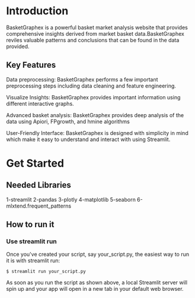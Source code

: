 # Introduction 

BasketGraphex is a powerful basket market analysis website that provides comprehensive insights derived from market basket data.BasketGraphex reviles valuable patterns and conclusions that can be found in the data provided.

## Key Features

Data preprocessing: BasketGraphex performs a few important preprocessing steps including data cleaning and feature engineering.

Visualize Insights: BasketGraphex provides important information using different interactive graphs. 

Advanced basket analysis: BasketGraphex provides deep analysis of the data using Apiori, FPgrowth, and hmine algorithms

User-Friendly Interface: BasketGraphex is designed with simplicity in mind which make it easy to understand and interact with using Streamlit.

# Get Started

## Needed Libraries 

1-streamlit
2-pandas
3-plotly
4-matplotlib
5-seaborn
6-mlxtend.frequent_patterns

## How to run it

### Use streamlit run

Once you've created your script, say your_script.py, the easiest way to run it is with streamlit run:

```$ streamlit run your_script.py```

As soon as you run the script as shown above, a local Streamlit server will spin up and your app will open in a new tab in your default web browser.




